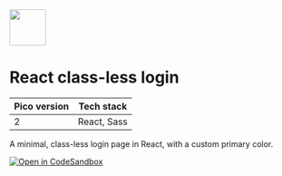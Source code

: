<a href="https://picocss.com/">
  <img src="https://picocss.com/img/logo.svg" width="64" height="64">
</a>

# React class-less login
| Pico version | Tech stack |
| ----- | ----- |
| 2 | React, Sass |

A minimal, class-less login page in React, with a custom primary color.

[![Open in CodeSandbox](https://codesandbox.io/static/img/play-codesandbox.svg)](https://codesandbox.io/s/github/picocss/examples/tree/master/v2-react-classless-login)

